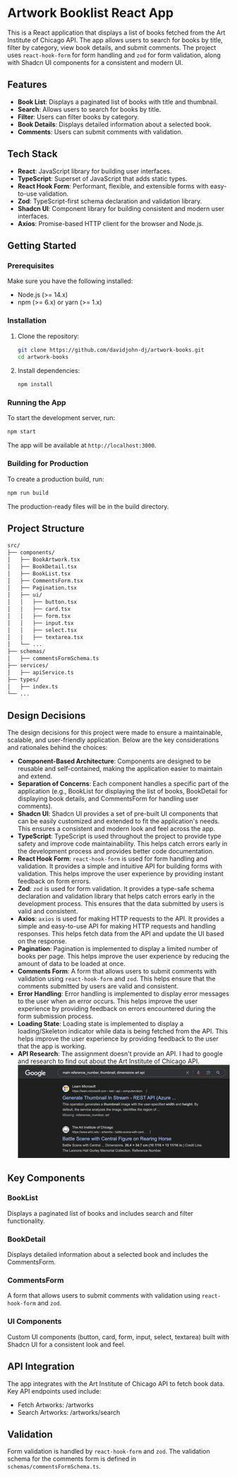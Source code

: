 # Artwork Booklist React App

This is a React application that displays a list of books fetched from the Art Institute of Chicago API. The app allows users to search for books by title, filter by category, view book details, and submit comments. The project uses `react-hook-form` for form handling and `zod` for form validation, along with Shadcn UI components for a consistent and modern UI.

## Features

- **Book List**: Displays a paginated list of books with title and thumbnail.
- **Search**: Allows users to search for books by title.
- **Filter**: Users can filter books by category.
- **Book Details**: Displays detailed information about a selected book.
- **Comments**: Users can submit comments with validation.

## Tech Stack

- **React**: JavaScript library for building user interfaces.
- **TypeScript**: Superset of JavaScript that adds static types.
- **React Hook Form**: Performant, flexible, and extensible forms with easy-to-use validation.
- **Zod**: TypeScript-first schema declaration and validation library.
- **Shadcn UI**: Component library for building consistent and modern user interfaces.
- **Axios**: Promise-based HTTP client for the browser and Node.js.

## Getting Started

### Prerequisites

Make sure you have the following installed:

- Node.js (>= 14.x)
- npm (>= 6.x) or yarn (>= 1.x)

### Installation

1. Clone the repository:

   ```bash
   git clone https://github.com/davidjohn-dj/artwork-books.git
   cd artwork-books
   ```

2. Install dependencies:

   ```bash
   npm install
   ```

### Running the App

To start the development server, run:

```bash
npm start
```

The app will be available at `http://localhost:3000`.

### Building for Production

To create a production build, run:

```bash
npm run build
```

The production-ready files will be in the build directory.

## Project Structure

```plaintext
src/
├── components/
│   ├── BookArtwork.tsx
│   ├── BookDetail.tsx
│   ├── BookList.tsx
│   ├── CommentsForm.tsx
│   ├── Pagination.tsx
│   ├── ui/
│   │   ├── button.tsx
│   │   ├── card.tsx
│   │   ├── form.tsx
│   │   ├── input.tsx
│   │   ├── select.tsx
│   │   ├── textarea.tsx
│   └── ...
├── schemas/
│   ├── commentsFormSchema.ts
├── services/
│   ├── apiService.ts
├── types/
│   ├── index.ts
└── ...
```

## Design Decisions

The design decisions for this project were made to ensure a maintainable, scalable, and user-friendly application. Below are the key considerations and rationales behind the choices:

- **Component-Based Architecture**: Components are designed to be reusable and self-contained, making the application easier to maintain and extend.
- **Separation of Concerns**: Each component handles a specific part of the application (e.g., BookList for displaying the list of books, BookDetail for displaying book details, and CommentsForm for handling user comments).
- **Shadcn UI**: Shadcn UI provides a set of pre-built UI components that can be easily customized and extended to fit the application's needs. This ensures a consistent and modern look and feel across the app.
- **TypeScript**: TypeScript is used throughout the project to provide type safety and improve code maintainability. This helps catch errors early in the development process and provides better code documentation.
- **React Hook Form**: `react-hook-form` is used for form handling and validation. It provides a simple and intuitive API for building forms with validation. This helps improve the user experience by providing instant feedback on form errors.
- **Zod**: `zod` is used for form validation. It provides a type-safe schema declaration and validation library that helps catch errors early in the development process. This ensures that the data submitted by users is valid and consistent.
- **Axios**: `axios` is used for making HTTP requests to the API. It provides a simple and easy-to-use API for making HTTP requests and handling responses. This helps fetch data from the API and update the UI based on the response.
- **Pagination**: Pagination is implemented to display a limited number of books per page. This helps improve the user experience by reducing the amount of data to be loaded at once.
- **Comments Form**: A form that allows users to submit comments with validation using `react-hook-form` and `zod`. This helps ensure that the comments submitted by users are valid and consistent.
- **Error Handling**: Error handling is implemented to display error messages to the user when an error occurs. This helps improve the user experience by providing feedback on errors encountered during the form submission process.
- **Loading State**: Loading state is implemented to display a loading/Skeleton indicator while data is being fetched from the API. This helps improve the user experience by providing feedback to the user that the app is working.
- **API Research**: The assignment doesn't provide an API. I had to google and research to find out about the Art Institute of Chicago API. ![Google Research](/google_research.png "Google Research")

## Key Components

### BookList

Displays a paginated list of books and includes search and filter functionality.

### BookDetail

Displays detailed information about a selected book and includes the CommentsForm.

### CommentsForm

A form that allows users to submit comments with validation using `react-hook-form` and `zod`.

### UI Components

Custom UI components (button, card, form, input, select, textarea) built with Shadcn UI for a consistent look and feel.

## API Integration

The app integrates with the Art Institute of Chicago API to fetch book data. Key API endpoints used include:

- Fetch Artworks: /artworks
- Search Artworks: /artworks/search

## Validation

Form validation is handled by `react-hook-form` and `zod`. The validation schema for the comments form is defined in `schemas/commentsFormSchema.ts`.
